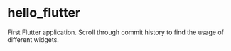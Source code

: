 # hello_flutter
First Flutter application.
Scroll through commit history to find the usage of different widgets.
